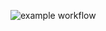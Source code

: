 ![example workflow](https://github.com/kamilinho20/Training/actions/workflows/build_tests.yml/badge.svg)
